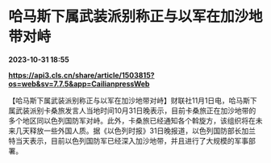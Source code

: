 # 哈马斯下属武装派别称正与以军在加沙地带对峙

**2023-10-31 18:55**

**https://api3.cls.cn/share/article/1503815?os=web&sv=7.7.5&app=CailianpressWeb**

【哈马斯下属武装派别称正与以军在加沙地带对峙】财联社11月1日电，哈马斯下属武装派别卡桑旅发言人当地时间10月31日晚表示，目前卡桑旅正在加沙地带的多个地区同以色列国防军对峙。此外，卡桑旅已经通知各个斡旋方，该组织将在未来几天释放一些外国人质。据《以色列时报》31日晚报道，以色列国防部长加兰特当天表示，目前以色列国防军已经深入加沙地带，并且进行了大规模的军事部署。